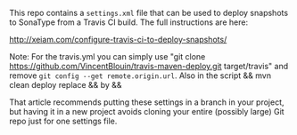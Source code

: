 This repo contains a `settings.xml` file that can be used to deploy snapshots to SonaType from a
Travis CI build. The full instructions are here:

http://xeiam.com/configure-travis-ci-to-deploy-snapshots/

Note: For the travis.yml you can simply use "git clone https://github.com/VincentBlouin/travis-maven-deploy.git target/travis" and remove `git config --get remote.origin.url`. Also in the script &amp;&amp; mvn clean deploy replace  &amp;&amp; by &&

That article recommends putting these settings in a branch in your project, but having it in a new
project avoids cloning your entire (possibly large) Git repo just for one settings file.
